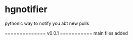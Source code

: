 hgnotifier
==========

pythonic way to notify you abt new pulls

============== v0.0.1 ===========
main files added

